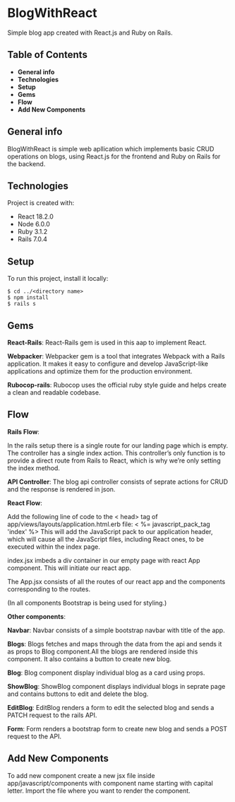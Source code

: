# BlogWithReact

Simple blog app created with React.js and Ruby on Rails.

## Table of Contents

* **General info**
* **Technologies**
* **Setup**
* **Gems**
* **Flow**
* **Add New Components**



## General info

BlogWithReact is simple web apllication which implements basic CRUD operations on blogs,
using React.js for the frontend and Ruby on Rails for the backend.

## Technologies

Project is created with:
* React 18.2.0
* Node 6.0.0
* Ruby 3.1.2
* Rails 7.0.4

## Setup

To run this project, install it locally:

```
$ cd ../<directory name>
$ npm install
$ rails s
```

## Gems
 
**React-Rails**: React-Rails gem is used in this aap to implement React.

**Webpacker**: Webpacker gem is a tool that integrates Webpack with a Rails application. It makes it easy to configure and develop JavaScript-like applications and optimize them for the production environment.

**Rubocop-rails**: Rubocop uses the official ruby style guide and helps create a clean and readable codebase.

## Flow

**Rails Flow**:

In the rails setup there is a single route for our landing page which is empty. The controller has a single index action.
This controller’s only function is to provide a direct route from Rails to React, which is why we’re only setting the index method.

**API Controller**:
 The blog api controller consists of seprate actions for CRUD and the response is rendered in json.

**React Flow**:
  
 Add the following line of code to the < head> tag of  app/views/layouts/application.html.erb file:
< %= javascript_pack_tag 'index' %>
This will add the JavaScript pack to our application header, which will cause all the JavaScript files, including React ones, to be executed within the index page.

index.jsx  imbeds a div container in our empty page with  react App component. This will initiate our react app.

The App.jsx consists of all the routes of our react app and the components corresponding to the routes.

(In all components Bootstrap is being used for styling.)
 
**Other components**:

**Navbar**: Navbar consists of a simple bootstrap navbar with title of the app.

**Blogs**: Blogs fetches and maps through the data from the api and sends it as props to Blog component.All the blogs are rendered inside this component. It also contains a button to create new blog.

**Blog**: Blog component display individual  blog as a card using props.

**ShowBlog**: ShowBlog component displays individual  blogs in seprate page and contains buttons to edit and delete the blog.  

**EditBlog**: EditBlog renders a form to edit the selected blog and sends a PATCH request to the rails API.

**Form**: Form renders a bootstrap form to create new blog and sends a POST request to the API.

## Add New Components

To add new component create a new jsx file inside app/javascript/components with component name starting with capital letter. Import the file where you want to render the component.